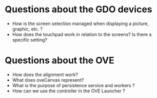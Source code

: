 # Questions about the GDO devices 

+ How is the screen selection managed when displaying a picture, graphic, etc. ?
+ How does the touchpad work in relation to the screens? Is there a specific setting?

# Questions about the OVE

+ How does the alignment work?
+ What does oveCanvas represent?
+ What is the purpose of persistence service and workers ?
+ How can we use the controller in the OVE Launcher ?



